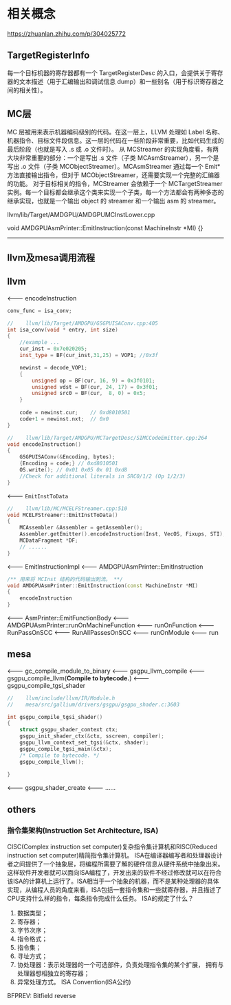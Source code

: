 # 相关概念

<https://zhuanlan.zhihu.com/p/304025772>

## TargetRegisterInfo

每一个目标机器的寄存器都有一个 TargetRegisterDesc 的入口，会提供关于寄存器的文本描述（用于汇编输出和调试信息 dump）和一些别名（用于标识寄存器之间的相关性）。

## MC层

MC 层被用来表示机器编码级别的代码。在这一层上，LLVM 处理如 Label 名称、机器指令、目标文件段信息。这一层的代码在一些阶段非常重要，比如代码生成的最后阶段（也就是写入 .s 或 .o 文件时）。
从 MCStreamer 的实现角度看，有两大块非常重要的部分：一个是写出 .s 文件（子类 MCAsmStreamer），另一个是写出 .o 文件（子类 MCObjectStreamer）。MCAsmStreamer 通过每一个 Emit* 方法直接输出指令，但对于 MCObjectStreamer，还需要实现一个完整的汇编器的功能。
对于目标相关的指令，MCStreamer 会依赖于一个 MCTargetStreamer 实例。每一个目标都会继承这个类来实现一个子类，每一个方法都会有两种多态的继承实现，也就是一个输出 object 的 streamer 和一个输出 asm 的 streamer。

llvm/lib/Target/AMDGPU/AMDGPUMCInstLower.cpp

void AMDGPUAsmPrinter::EmitInstruction(const MachineInstr *MI) {}

----

## llvm及mesa调用流程

## llvm

<--- encodeInstruction

```c++
conv_func = isa_conv;

//    llvm/lib/Target/AMDGPU/GSGPUISAConv.cpp:405
int isa_conv(void * entry, int size)
{
    //example ...
    cur_inst = 0x7e020205;
    inst_type = BF(cur_inst,31,25) = VOP1; //0x3f

    newinst = decode_VOP1;
    {
        unsigned op = BF(cur, 16, 9) = 0x3f0101;
        unsigned vdst = BF(cur, 24, 17) = 0x3f01;
        unsigned src0 = BF(cur,  8, 0) = 0x5;
    }
    
    code = newinst.cur;    // 0xd8010501
    code+1 = newinst.nxt;  // 0x0
}

//    llvm/lib/Target/AMDGPU/MCTargetDesc/SIMCCodeEmitter.cpp:264
void encodeInstruction()
{
    GSGPUISAConv(&Encoding, bytes);
    {Encoding = code;} // 0xd8010501
    OS.write(); // 0x01 0x05 0x 01 0xd8
    //Check for additional literals in SRC0/1/2 (Op 1/2/3)
}
```

 <--- ``EmitInstToData``

```c++
//    llvm/lib/MC/MCELFStreamer.cpp:510
void MCELFStreamer::EmitInstToData()
{
    MCAssembler &Assembler = getAssembler();
    Assembler.getEmitter().encodeInstruction(Inst, VecOS, Fixups, STI);
    MCDataFragment *DF;
    // ......
}
```

<--- EmitInstructionImpl <--- AMDGPUAsmPrinter::EmitInstruction

```c++
/** 用来将 MCInst 结构的代码输出到流。 **/
void AMDGPUAsmPrinter::EmitInstruction(const MachineInstr *MI)
{
    encodeInstruction
}
```

<--- AsmPrinter::EmitFunctionBody <--- AMDGPUAsmPrinter::runOnMachineFunction <--- runOnFunction <--- RunPassOnSCC <--- RunAllPassesOnSCC <--- runOnModule <--- run

## mesa

<--- gc_compile_module_to_binary <--- gsgpu_llvm_compile <--- gsgpu_compile_llvm(**Compile to bytecode.**)
<--- gsgpu_compile_tgsi_shader

```c++
//    llvm/include/llvm/IR/Module.h
//    mesa/src/gallium/drivers/gsgpu/gsgpu_shader.c:3603

int gsgpu_compile_tgsi_shader()
{
    struct gsgpu_shader_context ctx;
    gsgpu_init_shader_ctx(&ctx, sscreen, compiler);
    gsgpu_llvm_context_set_tgsi(&ctx, shader);
    gsgpu_compile_tgsi_main(&ctx);
    /* Compile to bytecode. */
    gsgpu_compile_llvm();
    
}
```

<--- gsgpu_shader_create <--- ......

## others

### 指令集架构(Instruction Set Architecture, ISA)

CISC(Complex instruction set computer)复杂指令集计算机和RISC(Reduced instruction set computer)精简指令集计算机。
ISA在编译器编写者和处理器设计者之间提供了一个抽象层，将编程所需要了解的硬件信息从硬件系统中抽象出来。这样软件开发者就可以面向ISA编程了，开发出来的软件不经过修改就可以在符合该ISA的计算机上运行了。ISA相当于一个抽象的机器，而不是某种处理器的具体实现，从编程人员的角度来看，ISA包括一套指令集和一些就寄存器，并且描述了CPU支持什么样的指令，每条指令完成什么任务。
ISA的规定了什么？

1. 数据类型；
2. 寄存器；
3. 字节次序；
4. 指令格式；
5. 指令集；
6. 寻址方式；
7. 协处理器：表示处理器的一个可选部件，负责处理指令集的某个扩展， 拥有与处理器想相独立的寄存器；
8. 异常处理方式。
ISA Convention(ISA公约)

BFPREV: Bitfield reverse
